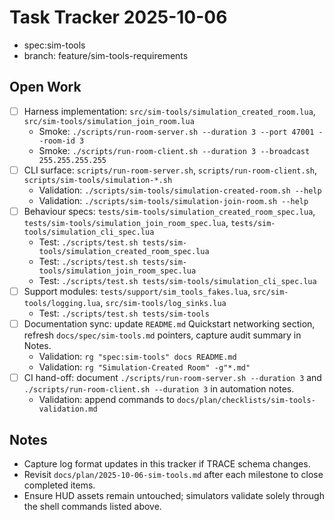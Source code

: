 # Task Tracker 2025-10-06
- spec:sim-tools
- branch: feature/sim-tools-requirements

## Open Work
- [ ] Harness implementation: `src/sim-tools/simulation_created_room.lua`, `src/sim-tools/simulation_join_room.lua`
  - Smoke: `./scripts/run-room-server.sh --duration 3 --port 47001 --room-id 3`
  - Smoke: `./scripts/run-room-client.sh --duration 3 --broadcast 255.255.255.255`
- [ ] CLI surface: `scripts/run-room-server.sh`, `scripts/run-room-client.sh`, `scripts/sim-tools/simulation-*.sh`
  - Validation: `./scripts/sim-tools/simulation-created-room.sh --help`
  - Validation: `./scripts/sim-tools/simulation-join-room.sh --help`
- [ ] Behaviour specs: `tests/sim-tools/simulation_created_room_spec.lua`, `tests/sim-tools/simulation_join_room_spec.lua`, `tests/sim-tools/simulation_cli_spec.lua`
  - Test: `./scripts/test.sh tests/sim-tools/simulation_created_room_spec.lua`
  - Test: `./scripts/test.sh tests/sim-tools/simulation_join_room_spec.lua`
  - Test: `./scripts/test.sh tests/sim-tools/simulation_cli_spec.lua`
- [ ] Support modules: `tests/support/sim_tools_fakes.lua`, `src/sim-tools/logging.lua`, `src/sim-tools/log_sinks.lua`
  - Test: `./scripts/test.sh tests/sim-tools`
- [ ] Documentation sync: update `README.md` Quickstart networking section, refresh `docs/spec/sim-tools.md` pointers, capture audit summary in Notes.
  - Validation: `rg "spec:sim-tools" docs README.md`
  - Validation: `rg "Simulation-Created Room" -g"*.md"`
- [ ] CI hand-off: document `./scripts/run-room-server.sh --duration 3` and `./scripts/run-room-client.sh --duration 3` in automation notes.
  - Validation: append commands to `docs/plan/checklists/sim-tools-validation.md`

## Notes
- Capture log format updates in this tracker if TRACE schema changes.
- Revisit `docs/plan/2025-10-06-sim-tools.md` after each milestone to close completed items.
- Ensure HUD assets remain untouched; simulators validate solely through the shell commands listed above.
